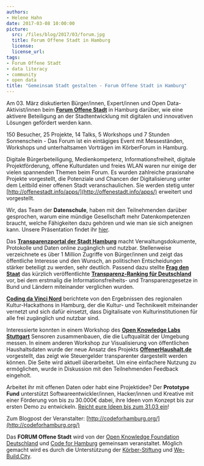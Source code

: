 ```yaml
---
authors: 
- Helene Hahn
date: 2017-03-08 10:00:00
picture:
  src: /files/blog/2017/03/forum.jpg
  title: Forum Offene Stadt in Hamburg
  license: 
  license_url: 
tags:
- Forum Offene Stadt
- data literacy
- community
- open data
title: "Gemeinsam Stadt gestalten - Forum Offene Stadt in Hamburg"
--- 
```


Am 03. März diskutierten Bürger/innen, Expert/innen und Open Data-Aktivist/innen beim **[Forum Offene Stadt](http://offenestadt.info/index.html#start)** in Hamburg darüber, wie eine aktivere Beteiligung an der Stadtentwicklung mit digitalen und innovativen Lösungen gefördert werden kann. 

150 Besucher, 25 Projekte, 14 Talks, 5 Workshops und 7 Stunden Sonnenschein - Das Forum ist ein eintägiges Event mit Messeständen, Workshops und unterhaltsamen Vorträgen im KörberForum in Hamburg. 

Digitale Bürgerbeteiligung, Medienkompetenz, Informationsfreiheit, digitale Projektförderung, offene Kulturdaten und freies WLAN waren nur einige der vielen spannenden Themen beim Forum. Es wurden zahlreiche praxisnahe Projekte vorgestellt, die Potenziale und Chancen der Digitalisierung unter dem Leitbild einer offenen Stadt veranschaulichen. Sie werden stetig
unter [http://offenestadt.info/apps/](http://offenestadt.info/apps/) erweitert
und vorgestellt.

Wir, das Team der **Datenschule**, haben mit den Teilnehmenden darüber gesprochen, warum eine mündige Gesellschaft mehr Datenkompetenzen braucht, welche Fähigkeiten dazu gehören und wie man sie sich aneignen kann. Unsere Präsentation findet ihr [hier](datenschule-forum-hamburg-03-2017.pdf).

Das **[Transparenzportal der Stadt Hamburg](http://transparenz.hamburg.de/)** macht Verwaltungsdokumente, Protokolle und Daten online zugänglich und nutzbar. Stellenweise verzeichnete es über 1 Million Zugriffe von Bürger/innen und zeigt das öffentliche Interesse und den Wunsch, an politischen Entscheidungen stärker beteiligt zu werden, sehr deutlich. Passend dazu stellte **[Frag den Staat](https://fragdenstaat.de/)** das kürzlich veröffentlichte **[Transparenz-Ranking für Deutschland](https://transparenzranking.de/)** vor, bei dem erstmalig die Informationsfreiheits- und Transparenzgesetze in Bund und Ländern miteinander verglichen wurden.

**[Coding da Vinci Nord](https://codingdavinci.de/events/)** berichtete von den Ergebnissen des regionalen Kultur-Hackathons in Hamburg, der die Kultur- und Technikwelt miteinander vernetzt und sich dafür einsetzt, dass Digitalisate von Kulturinstitutionen für alle frei zugänglich und nutzbar sind.

Interessierte konnten in einem Workshop des **[Open Knowledge Labs Stuttgart](http://luftdaten.info/)** Sensoren zusammenbauen, die die Luftqualität der Umgebung messen. In einem anderen Workshop zur Visualisierung von öffentlichen Haushaltsdaten wurde der neue Ansatz des Projekts **[OffenerHaushalt.de](https://offenerhaushalt.de/)** vorgestellt, das zeigt wie Steuergelder transparenter dargestellt werden können. Die Seite wird aktuell überarbeitet. Um eine einfachere Nutzung zu ermöglichen, wurde in Diskussion mit den Teilnehmenden Feedback eingeholt.

Arbeitet ihr mit offenen Daten oder habt eine Projektidee? Der **Prototype Fund** unterstützt Softwareentwickler/innen, Hacker/innen und Kreative mit einer Förderung von bis zu 30.000€ dabei, ihre Ideen vom Konzept bis zur ersten Demo zu entwickeln. [Reicht eure Ideen bis zum 31.03 ein](https://prototypefund.de/)!

Zum Blogpost der Veranstalter: [http://codeforhamburg.org/](http://codeforhamburg.org/)

Das **FORUM Offene Stadt** wird von der [Open Knowledge Foundation Deutschland](https://okfn.de/) und [Code for Hamburg](http://codeforhamburg.org/) gemeinsam veranstaltet. Möglich gemacht wird es durch die Unterstützung der [Körber-Stiftung](https://www.koerber-stiftung.de/) und [We-Build.City](https://we-build.city/).
